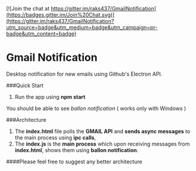 [![Join the chat at https://gitter.im/raks437/GmailNotification](https://badges.gitter.im/Join%20Chat.svg)](https://gitter.im/raks437/GmailNotification?utm_source=badge&utm_medium=badge&utm_campaign=pr-badge&utm_content=badge)

# Gmail Notification

Desktop notification for new emails using Github's Electron API.

###Quick Start

1. Run the app using **npm start**

You should be able to see *ballon notification* ( works only with Windows )

###Architecture
1. The **index.html** file polls the **GMAIL API** and **sends async messages** to the main process using **ipc calls**,
2. The **index.js** is the **main process** which upon receiving messages from **index.html**, shows them using **ballon notification**.

####Please feel free to suggest any better architecture
